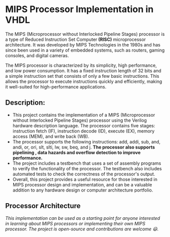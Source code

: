 <h1>MIPS Processor Implementation in VHDL</h1>
<p>The MIPS (Microprocessor without Interlocked Pipeline Stages) processor is a type of Reduced Instruction Set Computer<b> (RISC) </b>microprocessor architecture. It was developed by MIPS Technologies in the 1980s and has since been used in a variety of embedded systems, such as routers, gaming consoles, and digital cameras.

The MIPS processor is characterized by its simplicity, high performance, and low power consumption. It has a fixed instruction length of 32 bits and a simple instruction set that consists of only a few basic instructions. This allows the processor to execute instructions quickly and efficiently, making it well-suited for high-performance applications.</p>

<h2>Description:</h2>
<ul>
<li>This project contains the implementation of a MIPS (Microprocessor without Interlocked Pipeline Stages) processor using the Verilog hardware description language. The processor contains five stages: instruction fetch (IF), instruction decode (ID), execute (EX), memory access (MEM), and write back (WB).</li>
<li>The processor supports the following instructions: add, addi, sub, and, andi, or, ori, slt, slti, lw, sw, beq, and j. <b>The processor also supports pipelining , data hazards and overflow detection to improve performance.</b></li>
<li>The project includes a testbench that uses a set of assembly programs to verify the functionality of the processor. The testbench also includes automated tests to check the correctness of the processor's output.</li>
<li>Overall, this project provides a useful resource for those interested in MIPS processor design and implementation, and can be a valuable addition to any hardware design or computer architecture portfolio.</li>
</ul>

<h2>Processor Architecture</h2>

<p><i>This implementation can be used as a starting point for anyone interested in learning about MIPS processors or implementing their own MIPS processor. The project is open-source and contributions are welcome 😃.</i></p>
